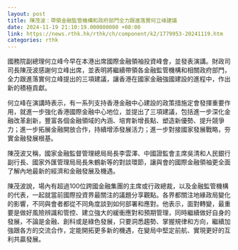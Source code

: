 ```yaml
---
layout: post
title: 陳茂波：帶領金融監管機構和政府部門全力跟進落實何立峰建議
date: 2024-11-19 21:10:19.000000000 +08:00
link: https://news.rthk.hk/rthk/ch/component/k2/1779953-20241119.htm
categories: rthk
---
```


國務院副總理何立峰今早在本港出席國際金融領袖投資峰會，並發表演講。財政司司長陳茂波感謝何立峰出席，並表明將繼續帶領各金融監管機構和相關政府部門，全力跟進落實何立峰提出的三項建議，讓香港在國家金融強國建設的進程中，作出新的積極貢獻。

何立峰在演講時表示，有一系列支持香港金融中心建設的政策措施定會發揮重要作用，就進一步強化香港國際金融中心地位，並提出了三項建議，包括進一步深化金融改革創新，豐富各個金融領域的內涵、培育新增長點、塑造新優勢、提升競爭力；進一步拓展金融開放合作，持續增添發展活力；進一步對接國家發展戰略，夯實金融發展根基。

陳茂波又稱，國家金融監督管理總局局長李雲澤、中國證監會主席吳清和人民銀行副行長、國家外匯管理局局長朱鶴新等的對談環節，讓與會的國際金融領袖更全面了解內地最新的經濟和金融發展及機遇。

陳茂波說，場內有超過100位跨國金融集團的主席或行政總裁，以及金融監管機構的代表，一起就當前國際投資界最關注的議題分享觀點。各界都關注地緣政局變化的影響，不同與會者都從不同角度談到如何部署和應對。他表示，面對轉變，最重要是做好風險辨識和管控、建立強大的緩衝應對和預期管理，同時繼續做好自身的發展，不論是金融、創科或是綠色發展，只要洞悉趨勢、掌握規律和方向，繼續加強跟各方的交流合作，定能開拓更多新的機遇，在變局中堅定前航、實現更好的互利共贏發展。

